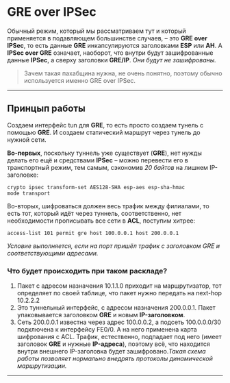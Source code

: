  # GRE over IPSec

Обычный режим, который мы рассматриваем тут и который применяется в подавляющем большинстве случаев, – это **GRE over IPSec**, то есть данные **GRE** инкапсулируются заголовками **ESP** или **AH**.
А **IPSec over GRE** означает, наоборот, что внутри будут зашифрованные данные **IPSec**, а сверху заголовки **GRE/IP**. *Они будут не зашифрованы.*

> Зачем такая пахабщина нужна, не очень понятно, поэтому обычно используется именно GRE over IPSec.

-------------

## Принцып работы

Создаем интерфейс tun для **GRE**, то есть просто создаем тунель с помощью **GRE**. И создаем статический маршрут через тунель до нужной сети. 

**Во-первых**, поскольку туннель уже существует (**GRE**), нет нужды делать его ещё и средствами **IPSec** – можно перевести его в транспортный режим, тем самым, сэкономив *20 байтов* на лишнем IP-заголовке:

~~~
crypto ipsec transform-set AES128-SHA esp-aes esp-sha-hmac
mode transport
~~~

Во-вторых, шифроваться должен весь трафик между филиалами, то есть тот, который идёт через туннель, соответственно, нет необходимости прописывать все сети в **ACL**, поступим хитрее:

~~~
access-list 101 permit gre host 100.0.0.1 host 200.0.0.1
~~~

*Условие выполняется, если на порт пришёл трафик с заголовком GRE и соответствующими адресами.*

### Что будет происходить при таком раскладе?

1. Пакет с адресом назначения 10.1.1.0 приходит на маршрутизатор, тот определяет по своей таблице, что пакет нужно передать на next-hop 10.2.2.2
2. Это туннельный интерфейс, с адресом назначения 200.0.0.1. Пакет упаковывается заголовком **GRE** и новым **IP-заголовком**.
3. Сеть 200.0.0.1 известна через адрес 100.0.0.2, а подсеть 100.0.0.0/30 подключена к интерфейсу FE0/0. А на него применена карта шифрования с ACL. Трафик, естественно, подпадает под него (имеет заголовок **GRE** и нужные **IP-адреса**), поэтому всё, что находится внутри внешнего IP-заголовка будет зашифровано.*Такая схема работы позволяет нормально внедрять протоколы динамической маршрутизации.* 

----------------

